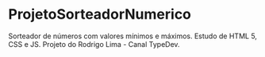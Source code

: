 # ProjetoSorteadorNumerico
 Sorteador de números com valores mínimos e máximos. Estudo de HTML 5, CSS e JS. Projeto do Rodrigo Lima - Canal TypeDev.

